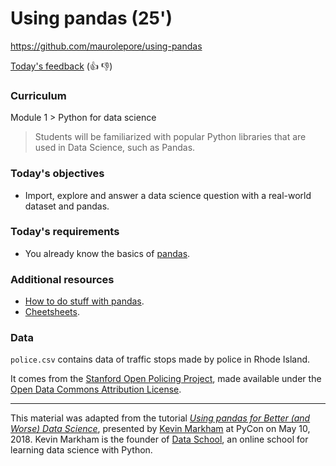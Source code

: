 # Using pandas (25')

https://github.com/maurolepore/using-pandas

[Today's feedback](https://github.com/maurolepore/using-pandas/issues/1) (:+1: :-1:)

### Curriculum

Module 1 > Python for data science

> Students will be familiarized with popular Python libraries that are used in Data Science, such as Pandas.

### Today's objectives

* Import, explore and answer a data science question with a real-world dataset and pandas.

### Today's requirements

* You already know the basics of [pandas](http://pandas.pydata.org/pandas-docs/stable/).

### Additional resources

* [How to do stuff with pandas](http://nbviewer.jupyter.org/github/justmarkham/pandas-videos/blob/master/pandas.ipynb).
* [Cheetsheets](https://www.dataquest.io/blog/topics/cheat-sheets/).

### Data

`police.csv` contains data of traffic stops made by police in Rhode Island. 

It comes from the [Stanford Open Policing Project](https://openpolicing.stanford.edu/), made available under the [Open Data Commons Attribution License](https://opendatacommons.org/licenses/by/summary/).

----

This material was adapted from the tutorial [_Using pandas for Better (and Worse) Data Science_](https://github.com/justmarkham/pycon-2018-tutorial), presented by [Kevin Markham](http://www.dataschool.io/about/) at PyCon on May 10, 2018. Kevin Markham is the founder of [Data School](http://www.dataschool.io/), an online school for learning data science with Python.
